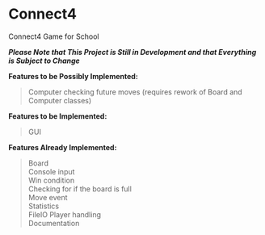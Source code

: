 # Connect4
Connect4 Game for School

***Please Note that This Project is Still in Development and that Everything is Subject to Change***

**Features to be Possibly Implemented:**  
>Computer checking future moves (requires rework of Board and Computer classes)

**Features to be Implemented:**  
>GUI  

**Features Already Implemented:**  
>Board  
>Console input  
>Win condition  
>Checking for if the board is full  
>Move event  
>Statistics  
>FileIO 
>Player handling  
>Documentation  
